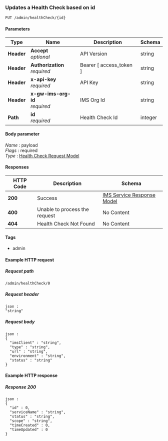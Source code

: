 
<a name="updates-a-health-check-based-on-id"></a>
### Updates a Health Check based on id
```
PUT /admin/healthCheck/{id}
```


#### Parameters

|Type|Name|Description|Schema|
|---|---|---|---|
|**Header**|**Accept**  <br>*optional*|API Version|string|
|**Header**|**Authorization**  <br>*required*|Bearer [ access_token ]|string|
|**Header**|**x-api-key**  <br>*required*|API Key|string|
|**Header**|**x-gw-ims-org-id**  <br>*required*|IMS Org Id|string|
|**Path**|**id**  <br>*required*|Health Check Id|integer|


#### Body parameter
*Name* : payload  
*Flags* : required  
*Type* : [Health Check Request Model](../definitions/Health_Check_Request_Model.md#health-check-request-model)


#### Responses

|HTTP Code|Description|Schema|
|---|---|---|
|**200**|Success|[IMS Service Response Model](../definitions/IMS_Service_Response_Model.md#ims-service-response-model)|
|**400**|Unable to process the request|No Content|
|**404**|Health Check Not Found|No Content|


#### Tags

* admin


#### Example HTTP request

##### Request path
```
/admin/healthCheck/0
```


##### Request header
```
json :
"string"
```


##### Request body
```
json :
{
  "imsClient" : "string",
  "type" : "string",
  "url" : "string",
  "environment" : "string",
  "status" : "string"
}
```


#### Example HTTP response

##### Response 200
```
json :
{
  "id" : 0,
  "serviceName" : "string",
  "status" : "string",
  "scope" : "string",
  "timeCreated" : 0,
  "timeUpdated" : 0
}
```



